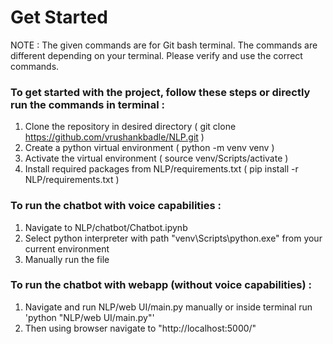 # Get Started

NOTE : The given commands are for Git bash terminal. The commands are different depending on your terminal. Please verify and use the correct commands.

### To get started with the project, follow these steps or directly run the commands in terminal :
1. Clone the repository in desired directory ( git clone https://github.com/vrushankbadle/NLP.git )
2. Create a python virtual environment ( python -m venv venv )
3. Activate the virtual environment ( source venv/Scripts/activate )
4. Install required packages from NLP/requirements.txt ( pip install -r NLP/requirements.txt )

### To run the chatbot with voice capabilities :
1. Navigate to NLP/chatbot/Chatbot.ipynb
2. Select python interpreter with path "venv\Scripts\python.exe" from your current environment
3. Manually run the file

### To run the chatbot with webapp (without voice capabilities) :
1. Navigate and run NLP/web UI/main.py manually or inside terminal run 'python "NLP/web UI/main.py"'
2. Then using browser navigate to "http://localhost:5000/"

